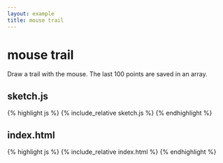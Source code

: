 ```yaml
---
layout: example
title: mouse trail
---
```

# mouse trail

Draw a trail with the mouse. The last 100 points are saved in an array.  

## sketch.js 
{% highlight js %}
{% include_relative sketch.js %}
{% endhighlight %}
## index.html 
{% highlight js %}
{% include_relative index.html %}
{% endhighlight %}
